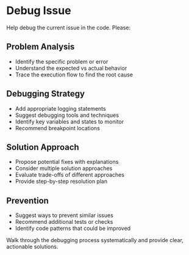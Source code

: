 # Debug Issue

Help debug the current issue in the code. Please:

## Problem Analysis
- Identify the specific problem or error
- Understand the expected vs actual behavior
- Trace the execution flow to find the root cause

## Debugging Strategy
- Add appropriate logging statements
- Suggest debugging tools and techniques
- Identify key variables and states to monitor
- Recommend breakpoint locations

## Solution Approach
- Propose potential fixes with explanations
- Consider multiple solution approaches
- Evaluate trade-offs of different approaches
- Provide step-by-step resolution plan

## Prevention
- Suggest ways to prevent similar issues
- Recommend additional tests or checks
- Identify code patterns that could be improved

Walk through the debugging process systematically and provide clear, actionable solutions.